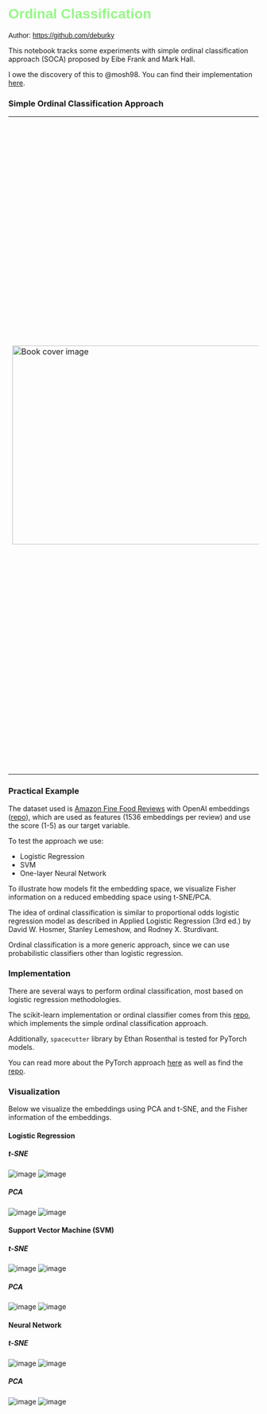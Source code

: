 # <span style="font-family: Arial, sans-serif; color:#97f788">Ordinal Classification</span>

<span style="font-family: Arial, sans-serif; color:navyblue">Author: <a href="https://github.com/deburky" title="GitHub link">https://github.com/deburky</a></span>

This notebook tracks some experiments with simple ordinal classification approach (SOCA) proposed by Eibe Frank and Mark Hall.

I owe the discovery of this to @mosh98. You can find their implementation [here](https://github.com/mosh98/Ordinal_Classifier).

### Simple Ordinal Classification Approach

<table>
<tr>
<td><img src="https://media.springernature.com/w316/springer-static/cover-hires/book/978-3-540-44795-5?as=webp" width="700" height="400" alt="Book cover image"></td>
<td>

The target we model each class as 1 if target > k, 0 otherwise. This results in several classifiers that are used in an ensemble manner. The first and last classifier are used as direct probability, and classes in-between are modeled as the difference between the probabilities of the next class.

For example we model the probability of class 1 out of 5 classes as:
- $1 - P(target > 1) = P(target <= 1)$

For the last class:
- $P(target > 4) = P(target = 5)$

The classes in between are modeled as:
- $P(target > k) - P(target > k+1)$

This way we can model the ordinal nature of the target variable.

**Reference:**
> Eibe Frank and Mark Hall. A Simple Approach to Ordinal Classification. Machine Learning: ECML 2001. Lecture Notes in Computer Science, vol 2167. Springer, Berlin, Heidelberg. [Link](https://link.springer.com/chapter/10.1007/3-540-44795-4_13)

</td>
</tr>
</table>

### Practical Example

The dataset used is [Amazon Fine Food Reviews](https://www.kaggle.com/datasets/snap/amazon-fine-food-reviews) with OpenAI embeddings ([repo](https://github.com/openai/openai-cookbook)), which are used as features (1536 embeddings per review) and use the score (1-5) as our target variable.

To test the approach we use:

- Logistic Regression
- SVM
- One-layer Neural Network

To illustrate how models fit the embedding space, we visualize Fisher information on a reduced embedding space using t-SNE/PCA.

The idea of ordinal classification is similar to proportional odds logistic regression model as described in Applied Logistic Regression (3rd ed.) by David W. Hosmer, Stanley Lemeshow, and Rodney X. Sturdivant.

Ordinal classification is a more generic approach, since we can use probabilistic classifiers other than logistic regression.

### Implementation

There are several ways to perform ordinal classification, most based on logistic regression methodologies.

The scikit-learn implementation or ordinal classifier comes from this [repo](https://github.com/mosh98/Ordinal_Classifier/tree/master), which implements the simple ordinal classification approach.

Additionally, `spacecutter` library by Ethan Rosenthal is tested for PyTorch models.

You can read more about the PyTorch approach [here](https://www.ethanrosenthal.com/2018/12/06/spacecutter-ordinal-regression/) as well as find the [repo](https://github.com/EthanRosenthal/spacecutter).

### Visualization

Below we visualize the embeddings using PCA and t-SNE, and the Fisher information of the embeddings.

#### Logistic Regression

##### t-SNE

![image](images/lr_2d_tsne.jpg)
![image](images/lr_3d_tsne.jpg)

##### PCA

![image](images/lr_2d_pca.jpg)
![image](images/lr_3d_pca.jpg)

#### Support Vector Machine (SVM)

##### t-SNE

![image](images/svm_2d_tsne.jpg)
![image](images/svm_3d_tsne.jpg)

##### PCA

![image](images/svm_2d_pca.jpg)
![image](images/svm_3d_pca.jpg)

#### Neural Network

##### t-SNE

![image](images/mlp_2d_tsne.jpg)
![image](images/mlp_3d_tsne.jpg)

##### PCA

![image](images/mlp_2d_pca.jpg)
![image](images/mlp_3d_pca.jpg)